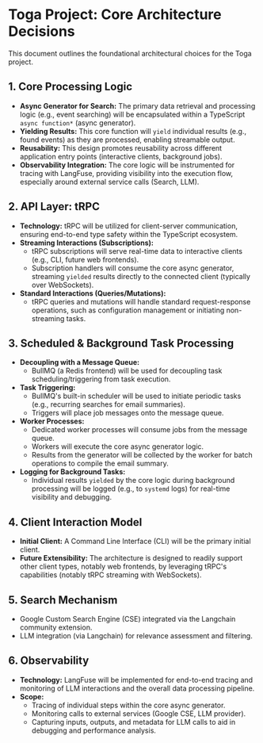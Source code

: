# Toga Project: Core Architecture Decisions

This document outlines the foundational architectural choices for the Toga project.

## 1. Core Processing Logic

- **Async Generator for Search:** The primary data retrieval and processing logic (e.g., event searching) will be encapsulated within a TypeScript `async function*` (async generator).
- **Yielding Results:** This core function will `yield` individual results (e.g., found events) as they are processed, enabling streamable output.
- **Reusability:** This design promotes reusability across different application entry points (interactive clients, background jobs).
- **Observability Integration:** The core logic will be instrumented for tracing with LangFuse, providing visibility into the execution flow, especially around external service calls (Search, LLM).

## 2. API Layer: tRPC

- **Technology:** tRPC will be utilized for client-server communication, ensuring end-to-end type safety within the TypeScript ecosystem.
- **Streaming Interactions (Subscriptions):**
  - tRPC subscriptions will serve real-time data to interactive clients (e.g., CLI, future web frontends).
  - Subscription handlers will consume the core async generator, streaming `yielded` results directly to the connected client (typically over WebSockets).
- **Standard Interactions (Queries/Mutations):**
  - tRPC queries and mutations will handle standard request-response operations, such as configuration management or initiating non-streaming tasks.

## 3. Scheduled & Background Task Processing

- **Decoupling with a Message Queue:**
  - BullMQ (a Redis frontend) will be used for decoupling task scheduling/triggering from task execution.
- **Task Triggering:**
  - BullMQ's built-in scheduler will be used to initiate periodic tasks (e.g., recurring searches for email summaries).
  - Triggers will place job messages onto the message queue.
- **Worker Processes:**
  - Dedicated worker processes will consume jobs from the message queue.
  - Workers will execute the core async generator logic.
  - Results from the generator will be collected by the worker for batch operations to compile the email summary.
- **Logging for Background Tasks:**
  - Individual results `yielded` by the core logic during background processing will be logged (e.g., to `systemd` logs) for real-time visibility and debugging.

## 4. Client Interaction Model

- **Initial Client:** A Command Line Interface (CLI) will be the primary initial client.
- **Future Extensibility:** The architecture is designed to readily support other client types, notably web frontends, by leveraging tRPC's capabilities (notably tRPC streaming with WebSockets).

## 5. Search Mechanism

- Google Custom Search Engine (CSE) integrated via the Langchain community extension.
- LLM integration (via Langchain) for relevance assessment and filtering.

## 6. Observability

- **Technology:** LangFuse will be implemented for end-to-end tracing and monitoring of LLM interactions and the overall data processing pipeline.
- **Scope:**
  - Tracing of individual steps within the core async generator.
  - Monitoring calls to external services (Google CSE, LLM provider).
  - Capturing inputs, outputs, and metadata for LLM calls to aid in debugging and performance analysis.

